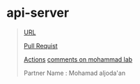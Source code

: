 # api-server

> [URL](https://api-server-aaog.onrender.com/)
> 
> [Pull Requist](https://github.com/ehabsalhi/api-server/pull/4)
> 
> [Actions](https://github.com/ehabsalhi/api-server/actions)
> [comments on mohammad lab](https://github.com/ehabsalhi/api-server-mohamed)
> 
> Partner Name  : Mohamad aljoda'an 
